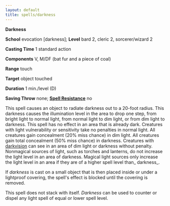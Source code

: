 ```yaml
---
layout: default
title: spells/darkness
---
```

 **Darkness**

**School** evocation [darkness]; **Level** bard 2, cleric 2, sorcerer/wizard 2

**Casting Time** 1 standard action

**Components** V, M/DF (bat fur and a piece of coal)

**Range** touch

**Target** object touched

**Duration** 1 min./level (D)

**Saving Throw** none; **[Spell Resistance](../glossary#_spell-resistance)** no

This spell causes an object to radiate darkness out to a 20-foot radius. This darkness causes the illumination level in the area to drop one step, from bright light to normal light, from normal light to dim light, or from dim light to darkness. This spell has no effect in an area that is already dark. Creatures with light vulnerability or sensitivity take no penalties in normal light. All creatures gain concealment (20% miss chance) in dim light. All creatures gain total concealment (50% miss chance) in darkness. Creatures with [darkvision](../glossary#_darkvision) can see in an area of dim light or darkness without penalty. Nonmagical sources of light, such as torches and lanterns, do not increase the light level in an area of darkness. Magical light sources only increase the light level in an area if they are of a higher spell level than_ darkness_.

If _darkness_ is cast on a small object that is then placed inside or under a lightproof covering, the spell's effect is blocked until the covering is removed.

This spell does not stack with itself. _Darkness_ can be used to counter or dispel any light spell of equal or lower spell level.


